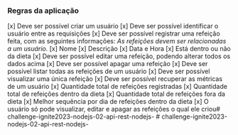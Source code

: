 ### Regras da aplicação
[x] Deve ser possível criar um usuário
[x] Deve ser possível identificar o usuário entre as requisições
[x] Deve ser possível registrar uma refeição feita, com as seguintes informações:
    *As refeições devem ser relacionadas a um usuário.*
    [x] Nome
    [x] Descrição
    [x] Data e Hora
    [x] Está dentro ou não da dieta
[x] Deve ser possível editar uma refeição, podendo alterar todos os dados acima
[x] Deve ser possível apagar uma refeição
[x] Deve ser possível listar todas as refeições de um usuário
[x] Deve ser possível visualizar uma única refeição
[x] Deve ser possível recuperar as métricas de um usuário
    [x] Quantidade total de refeições registradas
    [x] Quantidade total de refeições dentro da dieta
    [x] Quantidade total de refeições fora da dieta
    [x] Melhor sequência por dia de refeições dentro da dieta
[x] O usuário só pode visualizar, editar e apagar as refeições o qual ele criou#   c h a l l e n g e - i g n i t e 2 0 2 3 - n o d e j s - 0 2 - a p i - r e s t - n o d e j s -  
 #   c h a l l e n g e - i g n i t e 2 0 2 3 - n o d e j s - 0 2 - a p i - r e s t - n o d e j s -  
 